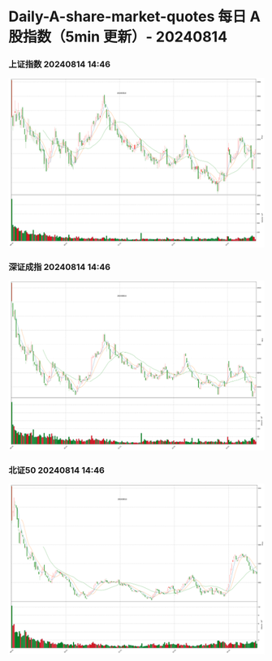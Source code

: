 
# Daily-A-share-market-quotes 每日 A 股指数（5min 更新）- 20240814

### 上证指数 20240814 14:46
![](./fig/2024/8/20240814-sh000001.png)

### 深证成指 20240814 14:46
![](./fig/2024/8/20240814-sz399001.png)

### 北证50 20240814 14:46
![](./fig/2024/8/20240814-bj899050.png)
